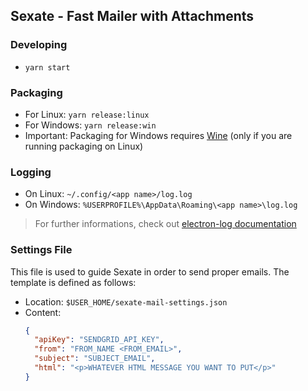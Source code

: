 ## Sexate - Fast Mailer with Attachments

### Developing

- `yarn start`

### Packaging

- For Linux: `yarn release:linux`
- For Windows: `yarn release:win`
 - Important: Packaging for Windows requires [Wine](https://blog.aaronlenoir.com/2017/03/03/building-electron-apps-for-windows-on-debian) (only if you are running packaging on Linux)

### Logging
- On Linux: `~/.config/<app name>/log.log`
- On Windows: `%USERPROFILE%\AppData\Roaming\<app name>\log.log`
> For further informations, check out [electron-log documentation](https://github.com/megahertz/electron-log)

### Settings File

This file is used to guide Sexate in order to send proper emails. The template is defined as follows:
- Location: `$USER_HOME/sexate-mail-settings.json`
- Content: 
  ```json
  {
    "apiKey": "SENDGRID_API_KEY",
    "from": "FROM_NAME <FROM_EMAIL>",
    "subject": "SUBJECT_EMAIL",
    "html": "<p>WHATEVER HTML MESSAGE YOU WANT TO PUT</p>"
  }
  ```
